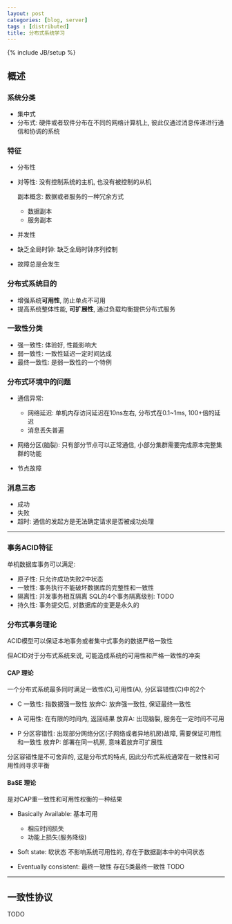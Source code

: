 ```yaml
---
layout: post
categories: [blog, server]
tags : [distributed]
title: 分布式系统学习
---
```

{% include JB/setup %}

## 概述

### 系统分类

* 集中式
* 分布式: 硬件或者软件分布在不同的网络计算机上, 彼此仅通过消息传递进行通信和协调的系统

### 特征

* 分布性

* 对等性: 没有控制系统的主机, 也没有被控制的从机

  副本概念: 数据或者服务的一种冗余方式

  * 数据副本
  * 服务副本

* 并发性

* 缺乏全局时钟: 缺乏全局时钟序列控制

* 故障总是会发生

### 分布式系统目的

* 增强系统**可用性**, 防止单点不可用
* 提高系统整体性能, **可扩展性**, 通过负载均衡提供分布式服务

### 一致性分类

* 强一致性: 体验好, 性能影响大
* 弱一致性: 一致性延迟一定时间达成
* 最终一致性: 是弱一致性的一个特例

### 分布式环境中的问题

* 通信异常:
  * 网络延迟: 单机内存访问延迟在10ns左右, 分布式在0.1~1ms, 100+倍的延迟
  * 消息丢失普遍

* 网络分区(脑裂): 只有部分节点可以正常通信, 小部分集群需要完成原本完整集群的功能

* 节点故障

### 消息三态

* 成功
* 失败
* 超时: 通信的发起方是无法确定请求是否被成功处理

---

### 事务ACID特征

单机数据库事务可以满足:

* 原子性: 只允许成功失败2中状态
* 一致性: 事务执行不能破坏数据库的完整性和一致性
* 隔离性: 并发事务相互隔离
  SQL的4个事务隔离级别: TODO
* 持久性: 事务提交后, 对数据库的变更是永久的

### 分布式事务理论

ACID模型可以保证本地事务或者集中式事务的数据严格一致性

但ACID对于分布式系统来说, 可能造成系统的可用性和严格一致性的冲突

#### CAP 理论

一个分布式系统最多同时满足一致性(C),可用性(A), 分区容错性(C)中的2个

* C 一致性: 指数据强一致性
  放弃C: 放弃强一致性, 保证最终一致性

* A 可用性: 在有限的时间内, 返回结果
  放弃A: 出现脑裂, 服务在一定时间不可用

* P 分区容错性: 出现部分网络分区(子网络或者异地机房)故障, 需要保证可用性和一致性
  放弃P: 部署在同一机房, 意味着放弃可扩展性

分区容错性是不可舍弃的, 这是分布式的特点, 因此分布式系统通常在一致性和可用性间寻求平衡

#### BaSE 理论

是对CAP重一致性和可用性权衡的一种结果

* Basically Available: 基本可用
  * 相应时间损失
  * 功能上损失(服务降级)

* Soft state: 软状态
  不影响系统可用性的, 存在于数据副本中的中间状态

* Eventually consistent: 最终一致性
  存在5类最终一致性 TODO

----

## 一致性协议

TODO
